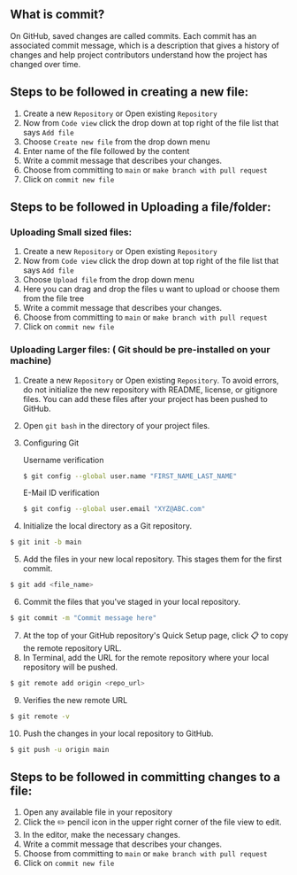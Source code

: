 ## What is commit?
On GitHub, saved changes are called commits. Each commit has an associated commit message, 
which is a description that gives a history of changes and help project contributors understand how the project has changed over time.

## Steps to be followed in creating a new file:
1. Create a new ```Repository``` or Open existing ```Repository```
2. Now from ```Code view``` click the drop down at top right of the file list that says ```Add file```
3. Choose ```Create new file``` from the drop down menu
4. Enter name of the file followed by the content
5. Write a commit message that describes your changes.
6. Choose from committing to ```main``` or ```make branch with pull request```
7. Click on ```commit new file```

## Steps to be followed in Uploading a file/folder:
### Uploading Small sized files:
1. Create a new ```Repository``` or Open existing ```Repository```
2. Now from ```Code view``` click the drop down at top right of the file list that says ```Add file```
3. Choose ```Upload file``` from the drop down menu
4. Here you can drag and drop the files u want to upload or choose them from the file tree
5. Write a commit message that describes your changes.
6. Choose from committing to ```main``` or ```make branch with pull request```
7. Click on ```commit new file```

### Uploading Larger files: ( Git should be pre-installed on your machine)
1. Create a new ```Repository``` or Open existing ```Repository```. 
   To avoid errors, do not initialize the new repository with README, license, or gitignore files. 
   You can add these files after your project has been pushed to GitHub.
2. Open ```git bash``` in the directory of your project files.
3. Configuring Git

   Username verification 
   
   ```sh
   $ git config --global user.name "FIRST_NAME_LAST_NAME"
   ```
   
   E-Mail ID verification 
   
   ```sh
   $ git config --global user.email "XYZ@ABC.com"
   ```
   
4. Initialize the local directory as a Git repository.

```sh
$ git init -b main
```

5. Add the files in your new local repository. This stages them for the first commit.

```sh
$ git add <file_name>
```

6. Commit the files that you've staged in your local repository.

```sh
$ git commit -m "Commit message here"
```

7. At the top of your GitHub repository's Quick Setup page, click :clipboard: to copy the remote repository URL.
8. In Terminal, add the URL for the remote repository where your local repository will be pushed.

```sh
$ git remote add origin <repo_url> 
```

9. Verifies the new remote URL

```sh
$ git remote -v
```

10. Push the changes in your local repository to GitHub.

```sh
$ git push -u origin main
```

## Steps to be followed in committing changes to a file:
1. Open any available file in your repository
2. Click the :pencil2: pencil icon in the upper right corner of the file view to edit.
3. In the editor, make the necessary changes.
4. Write a commit message that describes your changes.
5. Choose from committing to ```main``` or ```make branch with pull request```
6. Click on ```commit new file```
